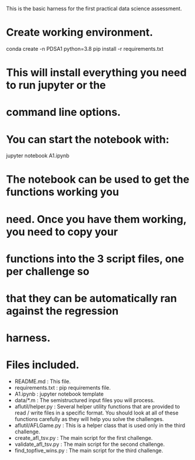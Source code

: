 This is the basic harness for the first practical data science
assessment.

# Create working environment. 
conda create -n PDSA1 python=3.8
pip install -r requirements.txt

# This will install everything you need to run jupyter or the
# command line options.

# You can start the notebook with:
jupyter notebook A1.ipynb

# The notebook can be used to get the functions working you
# need. Once you have them working, you need to copy your
# functions into the 3 script files, one per challenge so
# that they can be automatically ran against the regression
# harness.

# Files included.

- README.md : This file.
- requirements.txt : pip requirements file.
- A1.ipynb : jupyter notebook template
- data/*.m : The semistructured input files you will process.
- aflutil/helper.py : Several helper utility functions that
                      are provided to read / write files in
                      a specific format. You should look at
                      all of these functions carefully as 
                      they will help you solve the challenges.
- aflutil/AFLGame.py : This is a helper class that is used only
                       in the third challenge.
- create_afl_tsv.py : The main script for the first challenge.
- validate_afl_tsv.py : The main script for the second challenge.
- find_topfive_wins.py : The main script for the third challenge.
